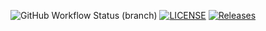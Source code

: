 ![GitHub Workflow Status (branch)](https://img.shields.io/github/actions/workflow/status/40779661AnnMinNyo/DevOps/main.yml?branch=master)
[![LICENSE](https://img.shields.io/github/license/40779661AnnMinNyo/DevOps.svg?style=flat-square)](https://github.com/40779661AnnMinNyo/DevOps/blob/master/LICENSE)
[![Releases](https://img.shields.io/github/release/40779661AnnMinNyo/DevOps/all.svg?style=flat-square)](https://github.com/40779661AnnMinNyo/DevOps/releases)
